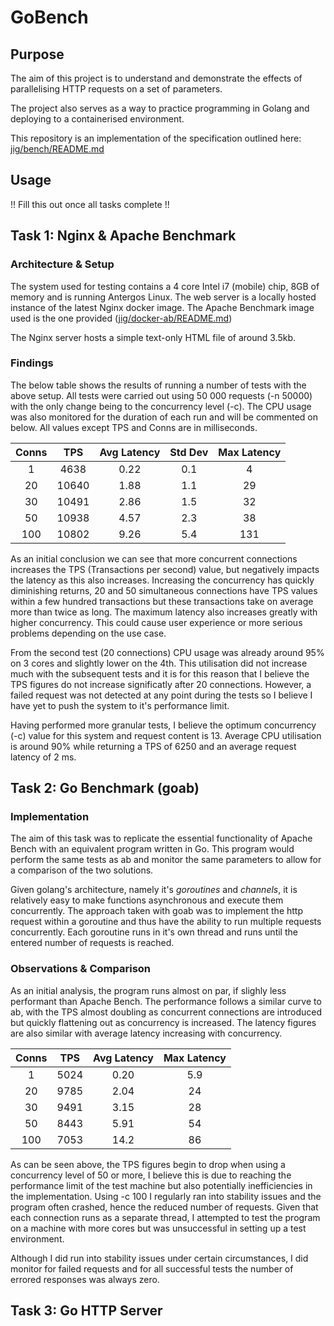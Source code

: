 # GoBench
## Purpose

The aim of this project is to understand and demonstrate the effects of parallelising HTTP requests on a set of parameters. 

The project also serves as a way to practice programming in Golang and deploying to a containerised environment.

This repository is an implementation of the specification outlined here: [jig/bench/README.md](https://github.com/jig/bench)

## Usage

!! Fill this out once all tasks complete !!

## Task 1: Nginx & Apache Benchmark

### Architecture & Setup

The system used for testing contains a 4 core Intel i7 (mobile) chip, 8GB of memory and is running Antergos Linux. The web server is a locally hosted instance of the latest Nginx docker image. The Apache Benchmark image used is the one provided ([jig/docker-ab/README.md](https://github.com/jig/docker-ab)) 

The Nginx server hosts a simple text-only HTML file of around 3.5kb.

### Findings

The below table shows the results of running a number of tests with the above setup. All tests were carried out using 50 000 requests (-n 50000) with the only change being to the concurrency level (-c). The CPU usage was also monitored for the duration of each run and will be commented on below. All values except TPS and Conns are in milliseconds.

| Conns | TPS   | Avg Latency | Std Dev | Max Latency |
| :---: | :---: | :---------: | :-----: | :---------: |
| 1     | 4638  | 0.22        | 0.1     | 4           |
| 20    | 10640 | 1.88        | 1.1     | 29          |
| 30    | 10491 | 2.86        | 1.5     | 32          |
| 50    | 10938 | 4.57        | 2.3     | 38          |
| 100   | 10802 | 9.26        | 5.4     | 131         |

As an initial conclusion we can see that more concurrent connections increases the TPS (Transactions per second) value, but negatively impacts the latency as this also increases. Increasing the concurrency has quickly diminishing returns, 20 and 50 simultaneous connections have TPS values within a few hundred transactions but these transactions take on average more than twice as long. The maximum latency also increases greatly with higher concurrency. This could cause user experience or more serious problems depending on the use case.

From the second test (20 connections) CPU usage was already around 95% on 3 cores and slightly lower on the 4th. This utilisation did not increase much with the subsequent tests and it is for this reason that I believe the TPS figures do not increase significatly after 20 connections. However, a failed request was not detected at any point during the tests so I believe I have yet to push the system to it's performance limit. 

Having performed more granular tests, I believe the optimum concurrency (-c) value for this system and request content is 13. Average CPU utilisation is around 90% while returning a TPS of 6250 and an average request latency of 2 ms.

## Task 2: Go Benchmark (goab)

### Implementation

The aim of this task was to replicate the essential functionality of Apache Bench with an equivalent program written in Go. This program would perform the same tests as ab and monitor the same parameters to allow for a comparison of the two solutions.

Given golang's architecture, namely it's *goroutines* and *channels*, it is relatively easy to make functions asynchronous and execute them concurrently. The approach taken with goab was to implement the http request within a goroutine and thus have the ability to run multiple requests concurrently. Each goroutine runs in it's own thread and runs until the entered number of requests is reached.

### Observations & Comparison

As an initial analysis, the program runs almost on par, if slighly less performant than Apache Bench. The performance follows a similar curve to ab, with the TPS almost doubling as concurrent connections are introduced but quickly flattening out as concurrency is increased. The latency figures are also similar with average latency increasing with concurrency.

| Conns | TPS   | Avg Latency | Max Latency |
| :---: | :---: | :---------: | :---------: |
| 1     | 5024  | 0.20        |    5.9      |
| 20    | 9785  | 2.04        |    24       |
| 30    | 9491  | 3.15        |    28       |
| 50    | 8443  | 5.91        |    54       |
| 100   | 7053  | 14.2        |    86       | * Run with 25 000 requests

As can be seen above, the TPS figures begin to drop when using a concurrency level of 50 or more, I believe this is due to reaching the performance limit of the test machine but also potentially inefficiencies in the implementation. Using -c 100 I regularly ran into stability issues and the program often crashed, hence the reduced number of requests. Given that each connection runs as a separate thread, I attempted to test the program on a machine with more cores but was unsuccessful in setting up a test environment. 

Although I did run into stability issues under certain circumstances, I did monitor for failed requests and for all successful tests the number of errored responses was always zero.

## Task 3: Go HTTP Server

